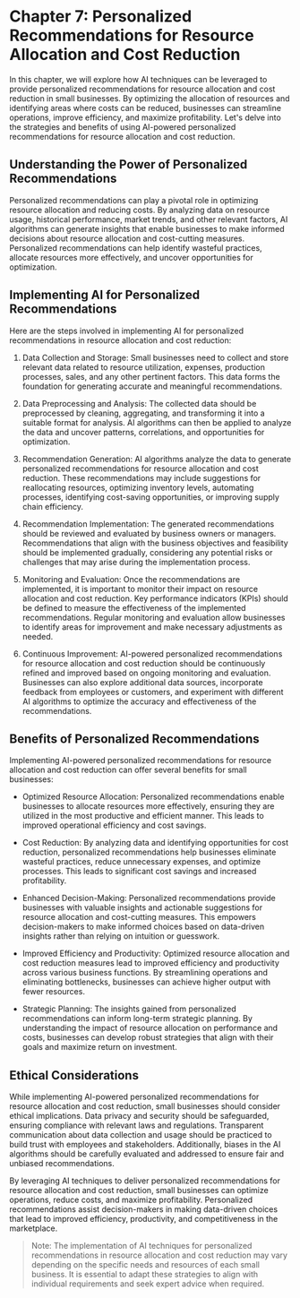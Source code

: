 Chapter 7: Personalized Recommendations for Resource Allocation and Cost Reduction
==================================================================================

In this chapter, we will explore how AI techniques can be leveraged to provide personalized recommendations for resource allocation and cost reduction in small businesses. By optimizing the allocation of resources and identifying areas where costs can be reduced, businesses can streamline operations, improve efficiency, and maximize profitability. Let's delve into the strategies and benefits of using AI-powered personalized recommendations for resource allocation and cost reduction.

Understanding the Power of Personalized Recommendations
-------------------------------------------------------

Personalized recommendations can play a pivotal role in optimizing resource allocation and reducing costs. By analyzing data on resource usage, historical performance, market trends, and other relevant factors, AI algorithms can generate insights that enable businesses to make informed decisions about resource allocation and cost-cutting measures. Personalized recommendations can help identify wasteful practices, allocate resources more effectively, and uncover opportunities for optimization.

Implementing AI for Personalized Recommendations
------------------------------------------------

Here are the steps involved in implementing AI for personalized recommendations in resource allocation and cost reduction:

1. Data Collection and Storage: Small businesses need to collect and store relevant data related to resource utilization, expenses, production processes, sales, and any other pertinent factors. This data forms the foundation for generating accurate and meaningful recommendations.

2. Data Preprocessing and Analysis: The collected data should be preprocessed by cleaning, aggregating, and transforming it into a suitable format for analysis. AI algorithms can then be applied to analyze the data and uncover patterns, correlations, and opportunities for optimization.

3. Recommendation Generation: AI algorithms analyze the data to generate personalized recommendations for resource allocation and cost reduction. These recommendations may include suggestions for reallocating resources, optimizing inventory levels, automating processes, identifying cost-saving opportunities, or improving supply chain efficiency.

4. Recommendation Implementation: The generated recommendations should be reviewed and evaluated by business owners or managers. Recommendations that align with the business objectives and feasibility should be implemented gradually, considering any potential risks or challenges that may arise during the implementation process.

5. Monitoring and Evaluation: Once the recommendations are implemented, it is important to monitor their impact on resource allocation and cost reduction. Key performance indicators (KPIs) should be defined to measure the effectiveness of the implemented recommendations. Regular monitoring and evaluation allow businesses to identify areas for improvement and make necessary adjustments as needed.

6. Continuous Improvement: AI-powered personalized recommendations for resource allocation and cost reduction should be continuously refined and improved based on ongoing monitoring and evaluation. Businesses can also explore additional data sources, incorporate feedback from employees or customers, and experiment with different AI algorithms to optimize the accuracy and effectiveness of the recommendations.

Benefits of Personalized Recommendations
----------------------------------------

Implementing AI-powered personalized recommendations for resource allocation and cost reduction can offer several benefits for small businesses:

* Optimized Resource Allocation: Personalized recommendations enable businesses to allocate resources more effectively, ensuring they are utilized in the most productive and efficient manner. This leads to improved operational efficiency and cost savings.

* Cost Reduction: By analyzing data and identifying opportunities for cost reduction, personalized recommendations help businesses eliminate wasteful practices, reduce unnecessary expenses, and optimize processes. This leads to significant cost savings and increased profitability.

* Enhanced Decision-Making: Personalized recommendations provide businesses with valuable insights and actionable suggestions for resource allocation and cost-cutting measures. This empowers decision-makers to make informed choices based on data-driven insights rather than relying on intuition or guesswork.

* Improved Efficiency and Productivity: Optimized resource allocation and cost reduction measures lead to improved efficiency and productivity across various business functions. By streamlining operations and eliminating bottlenecks, businesses can achieve higher output with fewer resources.

* Strategic Planning: The insights gained from personalized recommendations can inform long-term strategic planning. By understanding the impact of resource allocation on performance and costs, businesses can develop robust strategies that align with their goals and maximize return on investment.

Ethical Considerations
----------------------

While implementing AI-powered personalized recommendations for resource allocation and cost reduction, small businesses should consider ethical implications. Data privacy and security should be safeguarded, ensuring compliance with relevant laws and regulations. Transparent communication about data collection and usage should be practiced to build trust with employees and stakeholders. Additionally, biases in the AI algorithms should be carefully evaluated and addressed to ensure fair and unbiased recommendations.

By leveraging AI techniques to deliver personalized recommendations for resource allocation and cost reduction, small businesses can optimize operations, reduce costs, and maximize profitability. Personalized recommendations assist decision-makers in making data-driven choices that lead to improved efficiency, productivity, and competitiveness in the marketplace.
> Note: The implementation of AI techniques for personalized recommendations in resource allocation and cost reduction may vary depending on the specific needs and resources of each small business. It is essential to adapt these strategies to align with individual requirements and seek expert advice when required.
